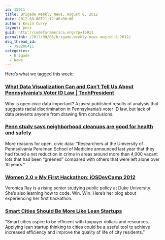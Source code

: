 ```yaml
---
id: 15911
title: Brigade Weekly News, August 8, 2012
date: 2012-08-08T21:12:46+00:00
author: Kevin Curry
layout: post
guid: http://codeforamerica.org/?p=15911
permalink: /2012/08/08/brigade-weekly-news-august-8-2012/
dsq_thread_id:
  - 798206415
categories:
  - Brigade
  - News
---
```

Here&#8217;s what we tagged this week:

### [What Data Visualization Can and Can&#8217;t Tell Us About Pennsylvania&#8217;s Voter ID Law | TechPresident](http://techpresident.com/news/22682/new-census-and-voting-data-mashup-visualizes-pennsylvania-voter-id-laws-impact-ethnic)

Why is open civic data important? Azavea published results of analysis that suggests racial discrimination in Pennsylvania&#8217;s voter ID law, but lack of data prevents anyone from drawing firm conclusions.

### <a href="http://www.philly.com/philly/health/20120808_Penn_study_says_neighborhood_cleanups_are_good_for_health_and_safety.html?cmpid=131298209" target="_blank" data-bitly-type="bitly_hover_card">Penn study says neighborhood cleanups are good for health and safety</a>

More reasons for open, civic data: &#8220;Researchers at the University of Pennsylvania Perelman School of Medicine announced last year that they had found a net reduction in crime in areas around more than 4,000 vacant lots that had been &#8220;greened&#8221; compared with others that were left alone over 10 years.&#8221;

### <a href="http://www.women2.com/my-first-hackathon-iosdevcamp-2012/" target="_blank" data-bitly-type="bitly_hover_card">Women 2.0 » My First Hackathon: iOSDevCamp 2012</a>

Veronica Ray is a rising senior studying public policy at Duke University. She&#8217;s also learning how to code. Win. Win. Here&#8217;s her blog about experiencing her first hackathon.

### [Smart Cities Should Be More Like Lean Startups](http://www.fastcoexist.com/1680269/smart-cities-should-be-more-like-lean-startups)

&#8220;Smart cities aspire to be efficient with taxpayer dollars and resources. Applying lean startup thinking to cities could be a useful tool to achieve increased efficiency and improve the quality of life of city residents.&#8221;